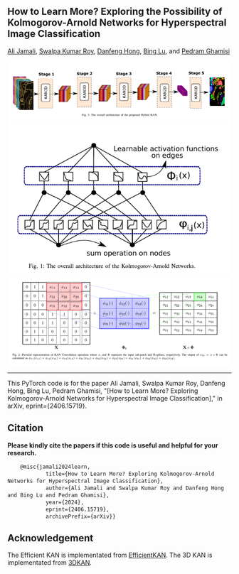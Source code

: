 
## How to Learn More? Exploring the Possibility of Kolmogorov-Arnold Networks for Hyperspectral Image Classification







[Ali Jamali](https://www.researchgate.net/profile/Ali-Jamali), [Swalpa Kumar Roy](https://swalpa.github.io), [Danfeng Hong](https://sites.google.com/view/danfeng-hong), [Bing Lu](https://www.sfu.ca/people/binglu/about.html), and [Pedram Ghamisi](https://www.iarai.ac.at/people/pedramghamisi/)

<img src="HybridKAN.png"/>
<img src="Kan.png"/>
<img src="Kan_operation.png"/>

___________

This PyTorch code is for the paper Ali Jamali, Swalpa Kumar Roy, Danfeng Hong, Bing Lu, Pedram Ghamisi, "[How to Learn More? Exploring Kolmogorov-Arnold Networks for Hyperspectral Image Classification]," in arXiv, eprint={2406.15719}.



Citation
---------------------

**Please kindly cite the papers if this code is useful and helpful for your research.**

        @misc{jamali2024learn,
                title={How to Learn More? Exploring Kolmogorov-Arnold Networks for Hyperspectral Image Classification},
                author={Ali Jamali and Swalpa Kumar Roy and Danfeng Hong and Bing Lu and Pedram Ghamisi},
                year={2024},
                eprint={2406.15719},
                archivePrefix={arXiv}}

  
Acknowledgement
---------------------

The Efficient KAN is implementated from [EfficientKAN](https://github.com/Blealtan/efficient-kan).
The 3D KAN is implementated from [3DKAN](https://github.com/FirasBDarwish/ConvKAN3D).


